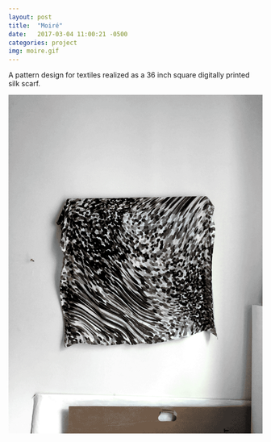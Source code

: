 ```yaml
---
layout: post
title:  "Moiré"
date:   2017-03-04 11:00:21 -0500
categories: project
img: moire.gif
---
```


A pattern design for textiles realized as a 36 inch square digitally printed silk scarf.

<div class="post-content"><img src="/img/scarf.gif"></div>
